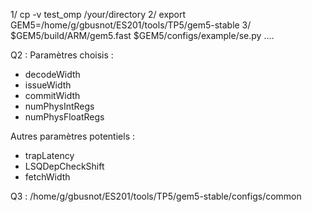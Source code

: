1/ cp -v test_omp /your/directory
2/ export GEM5=/home/g/gbusnot/ES201/tools/TP5/gem5-stable
3/ $GEM5/build/ARM/gem5.fast $GEM5/configs/example/se.py ....


Q2 : 
Paramètres choisis :
- decodeWidth
- issueWidth
- commitWidth
- numPhysIntRegs
- numPhysFloatRegs

Autres paramètres potentiels :
- trapLatency
- LSQDepCheckShift
- fetchWidth



Q3 : /home/g/gbusnot/ES201/tools/TP5/gem5-stable/configs/common
